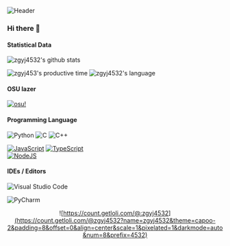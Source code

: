 ![Header](https://capsule-render.vercel.app/api?type=Waving&color=timeGradient&height=200&animation=fadeIn&section=header&text=zgyj4532&fontSize=60)

### Hi there 👋

#### Statistical Data

![zgyj4532's github stats](https://github-readme-stats.vercel.app/api?username=zgyj4532&show_icons=true&title_color=FFFFFF&icon_color=FFFFFF&text_color=FFFFFF&bg_color=ffad86)

![zgyj453's productive time](http://github-profile-summary-cards.vercel.app/api/cards/productive-time?username=zgyj4532&theme=github&utcOffset=8)
![zgyj4532's language](http://github-profile-summary-cards.vercel.app/api/cards/most-commit-language?username=zgyj4532&theme=github)

#### OSU lazer
[![osu!](https://osu-sig.vercel.app/card?user=37332327&mode=std&lang=en&round_avatar=true&animation=true&hue=200&mini=true)](https://osu.ppy.sh/users/37332327)

  
#### Programming Language

![Python](https://img.shields.io/badge/python-3670A0?style=for-the-badge&logo=python&logoColor=ffdd54)
![C](https://img.shields.io/badge/c-%2300599C.svg?style=for-the-badge&logo=c&logoColor=white)
![C++](https://img.shields.io/badge/c++-%2300599C.svg?style=for-the-badge&logo=c%2B%2B&logoColor=white)

[![JavaScript](https://img.shields.io/badge/javascript-323330.svg?style=for-the-badge&logo=javascript&logoColor=%23F7DF1E)](#)
[![TypeScript](https://img.shields.io/badge/typescript-007ACC.svg?style=for-the-badge&logo=typescript&logoColor=white)](#)  
[![NodeJS](https://img.shields.io/badge/node.js-6DA55F?style=for-the-badge&logo=node.js&logoColor=white)](#)
#### IDEs / Editors

![Visual Studio Code](https://img.shields.io/badge/Visual%20Studio%20Code-0078d7.svg?style=for-the-badge&logo=visual-studio-code&logoColor=white)

![PyCharm](https://img.shields.io/badge/pycharm-143?style=for-the-badge&logo=pycharm&logoColor=white&color=black&labelColor=black)

<div align="center">
  
![https://count.getloli.com/@:zgyj4532](https://count.getloli.com/@zgyj4532?name=zgyj4532&theme=capoo-2&padding=8&offset=0&align=center&scale=1&pixelated=1&darkmode=auto&num=8&prefix=4532)

</div>


<!--
**zgyj4532/zgyj4532** is a ✨ _special_ ✨ repository because its `README.md` (this file) appears on your GitHub profile.

Here are some ideas to get you started:

- 🔭 I’m currently working on ...
- 🌱 I’m currently learning ...
- 👯 I’m looking to collaborate on ...
- 🤔 I’m looking for help with ...
- 💬 Ask me about ...
- 📫 How to reach me: ...
- 😄 Pronouns: ...
- ⚡ Fun fact: ...
-->
